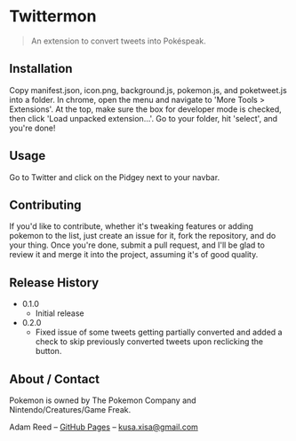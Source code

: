 # Twittermon
> An extension to convert tweets into Pokéspeak.

## Installation

Copy manifest.json, icon.png, background.js, pokemon.js, and poketweet.js into a folder. In chrome, open the menu and navigate to 'More Tools > Extensions'. At the top, make sure the box for developer mode is checked, then click 'Load unpacked extension...'. Go to your folder, hit 'select', and you're done!

## Usage
Go to Twitter and click on the Pidgey next to your navbar.

## Contributing

If you'd like to contribute, whether it's tweaking features or adding pokemon to the list, just create an issue for it, fork the repository, and do your thing. Once you're done, submit a pull request, and I'll be glad to review it and merge it into the project, assuming it's of good quality.

## Release History

* 0.1.0
    * Initial release
* 0.2.0
    * Fixed issue of some tweets getting partially converted and added a check to skip previously converted tweets upon reclicking the button.

## About / Contact

Pokemon is owned by The Pokemon Company and Nintendo/Creatures/Game Freak.

Adam Reed – [GitHub Pages](https://adamcreed.github.io/)
 – <kusa.xisa@gmail.com>
